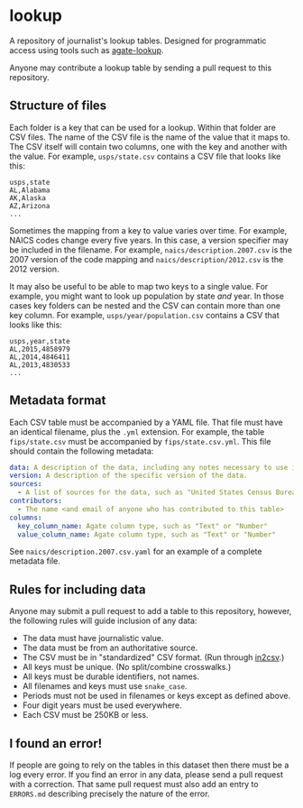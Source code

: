 # lookup

A repository of journalist's lookup tables. Designed for programmatic access using tools such as [agate-lookup](TKTK).

Anyone may contribute a lookup table by sending a pull request to this repository.

## Structure of files

Each folder is a key that can be used for a lookup. Within that folder are CSV files. The name of the CSV file is the name of the value that it maps to. The CSV itself will contain two columns, one with the key and another with the value. For example, `usps/state.csv` contains a CSV file that looks like this:

```
usps,state
AL,Alabama
AK,Alaska
AZ,Arizona
...
```

Sometimes the mapping from a key to value varies over time. For example, NAICS codes change every five years. In this case, a version specifier may be included in the filename. For example, `naics/description.2007.csv` is the 2007 version of the code mapping and `naics/description/2012.csv` is the 2012 version.

It may also be useful to be able to map two keys to a single value. For example, you might want to look up population by state *and* year. In those cases key folders can be nested and the CSV can contain more than one key column. For example, `usps/year/population.csv` contains a CSV that looks like this:

```
usps,year,state
AL,2015,4858979
AL,2014,4846411
AL,2013,4830533
...
```

## Metadata format

Each CSV table must be accompanied by a YAML file. That file must have an identical filename, plus the `.yml` extension. For example, the table `fips/state.csv` must be accompanied by `fips/state.csv.yml`. This file should contain the following metadata:

```yaml
data: A description of the data, including any notes necessary to use it correctly.
version: A description of the specific version of the data.
sources:
  - A list of sources for the data, such as "United States Census Bureau", including URLs whenever possible
contributors:
  - The name <and email of anyone who has contributed to this table>
columns:
  key_column_name: Agate column type, such as "Text" or "Number"
  value_column_name: Agate column type, such as "Text" or "Number"
```

See `naics/description.2007.csv.yaml` for an example of a complete metadata file.

## Rules for including data

Anyone may submit a pull request to add a table to this repository, however, the following rules will guide inclusion of any data:

* The data must have journalistic value.
* The data must be from an authoritative source.
* The CSV must be in "standardized" CSV format. (Run through [in2csv](http://csvkit.readthedocs.org/en/latest/scripts/in2csv.html).)
* All keys must be unique. (No split/combine crosswalks.)
* All keys must be durable identifiers, not names.
* All filenames and keys must use `snake_case`.
* Periods must not be used in filenames or keys except as defined above.
* Four digit years must be used everywhere.
* Each CSV must be 250KB or less.

## I found an error!

If people are going to rely on the tables in this dataset then there must be a log every error. If you find an error in any data, please send a pull request with a correction. That same pull request must also add an entry to `ERRORS.md` describing precisely the nature of the error.
